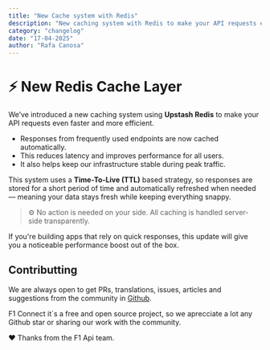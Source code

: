 ```yaml
---
title: "New Cache system with Redis"
description: "New caching system with Redis to make your API requests even faster and more efficient."
category: "changelog"
date: "17-04-2025"
author: "Rafa Canosa"
---
```


# ⚡ New Redis Cache Layer

We’ve introduced a new caching system using **Upstash Redis** to make your API requests even faster and more efficient.

- Responses from frequently used endpoints are now cached automatically.
- This reduces latency and improves performance for all users.
- It also helps keep our infrastructure stable during peak traffic.

This system uses a **Time-To-Live (TTL)** based strategy, so responses are stored for a short period of time and automatically refreshed when needed — meaning your data stays fresh while keeping everything snappy.

> ⚙️ No action is needed on your side. All caching is handled server-side transparently.

If you're building apps that rely on quick responses, this update will give you a noticeable performance boost out of the box.

## Contributting

We are always open to get PRs, translations, issues, articles and suggestions from the community in [Github](https://github.com/Rafacv23/F1-api).

F1 Connect it´s a free and open source project, so we aprecciate a lot any Github star or sharing our work with the community.

♥️ Thanks from the F1 Api team.
